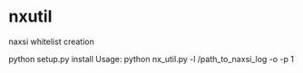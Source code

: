 # nxutil
naxsi whitelist creation

python setup.py install
Usage:
python nx_util.py -l /path_to_naxsi_log -o -p 1

